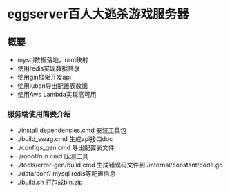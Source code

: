 # eggserver百人大逃杀游戏服务器

## 概要
- mysql数据落地，orm映射
- 使用redis实现数据共享
- 使用gin框架开发api
- 使用luban导出配置表数据
- 使用Aws Lambda实现高可用

### 服务端使用简要介绍
- ./install dependencies.cmd 安装工具包
- ./build_swag.cmd 生成api接口doc
- ./configs_gen.cmd 导出配置表文件
- ./robot/run.cmd 压测工具
- ./tools/error-gen/build.cmd 生成错误码文件到./internal/constant/code.go
- ./data/conf/ mysql redis等配置信息
- ./build.sh 打包成bin.zip
